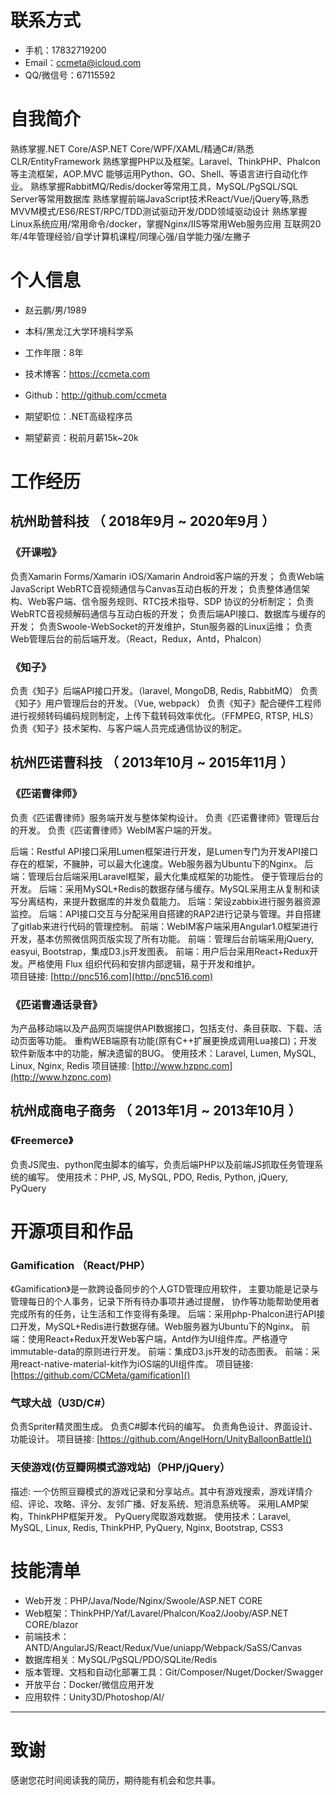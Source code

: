 
# 联系方式

- 手机：17832719200 
- Email：ccmeta@icloud.com
- QQ/微信号：67115592
# 自我简介
熟练掌握.NET Core/ASP.NET Core/WPF/XAML/精通C#/熟悉CLR/EntityFramework
熟练掌握PHP以及框架。Laravel、ThinkPHP、Phalcon等主流框架，AOP.MVC
能够运用Python、GO、Shell、等语言进行自动化作业。
熟练掌握RabbitMQ/Redis/docker等常用工具，MySQL/PgSQL/SQL Server等常用数据库
熟练掌握前端JavaScript技术React/Vue/jQuery等,熟悉 MVVM模式/ES6/REST/RPC/TDD测试驱动开发/DDD领域驱动设计
熟练掌握Linux系统应用/常用命令/docker，掌握Nginx/IIS等常用Web服务应用
互联网20年/4年管理经验/自学计算机课程/同理心强/自学能力强/左撇子

# 个人信息

 - 赵云鹏/男/1989 
 - 本科/黑龙江大学环境科学系 
 - 工作年限：8年
 - 技术博客：https://ccmeta.com
 - Github：http://github.com/ccmeta

 - 期望职位：.NET高级程序员
 - 期望薪资：税前月薪15k~20k

# 工作经历

## 杭州助普科技 （ 2018年9月 ~ 2020年9月 ）

### 《开课啦》 
负责Xamarin Forms/Xamarin iOS/Xamarin Android客户端的开发；
负责Web端JavaScript WebRTC音视频通信与Canvas互动白板的开发；
负责整体通信架构、Web客户端、信令服务规则、RTC技术指导、SDP 协议的分析制定；
负责WebRTC音视频解码通信与互动白板的开发；
负责后端API接口、数据库与缓存的开发；
负责Swoole-WebSocket的开发维护，Stun服务器的Linux运维；
负责Web管理后台的前后端开发。（React，Redux，Antd，Phalcon）

### 《知子》 
负责《知子》后端API接口开发。（laravel, MongoDB, Redis, RabbitMQ）
负责《知子》用户管理后台的开发。（Vue, webpack）
负责《知子》配合硬件工程师进行视频转码编码规则制定，上传下载转码效率优化。（FFMPEG, RTSP, HLS）
负责《知子》技术架构、与客户端人员完成通信协议的制定。

  
## 杭州匹诺曹科技 （ 2013年10月 ~ 2015年11月 ）

### 《匹诺曹律师》 
负责《匹诺曹律师》服务端开发与整体架构设计。 
负责《匹诺曹律师》管理后台的开发。 
负责《匹诺曹律师》WebIM客户端的开发。 

后端：Restful API接口采用Lumen框架进行开发，是Lumen专门为开发API接口存在的框架，不臃肿，可以最大化速度。Web服务器为Ubuntu下的Nginx。 
后端：管理后台后端采用Laravel框架，最大化集成框架的功能性。 便于管理后台的开发。 
后端：采用MySQL+Redis的数据存储与缓存。MySQL采用主从复制和读写分离结构，来提升数据库的并发负载能力。 
后端：架设zabbix进行服务器资源监控。 
后端：API接口交互与分配采用自搭建的RAP2进行记录与管理。并自搭建了gitlab来进行代码的管理控制。 
前端：WebIM客户端采用Angular1.0框架进行开发，基本仿照微信网页版实现了所有功能。 
前端：管理后台前端采用jQuery, easyui, Bootstrap，集成D3.js开发图表。 
前端：用户后台采用React+Redux开发。严格使用 Flux 组织代码和安排内部逻辑，易于开发和维护。  
项目链接: [http://pnc516.com](http://pnc516.com)
### 《匹诺曹通话录音》
为产品移动端以及产品网页端提供API数据接口，包括支付、条目获取、下载、活动页面等功能。 
重构WEB端原有功能(原有C++扩展更换成调用Lua接口)；开发软件新版本中的功能，解决遗留的BUG。
使用技术：Laravel, Lumen, MySQL, Linux, Nginx, Redis
项目链接: [http://www.hzpnc.com](http://www.hzpnc.com)

  ## 杭州成商电子商务 （ 2013年1月 ~ 2013年10月 ）
  ### 《Freemerce》
 负责JS爬虫、python爬虫脚本的编写，负责后端PHP以及前端JS抓取任务管理系统的编写。
使用技术：PHP, JS, MySQL, PDO, Redis, Python, jQuery, PyQuery

# 开源项目和作品

### Gamification （React/PHP）
《Gamification》是一款跨设备同步的个人GTD管理应用软件， 主要功能是记录与管理每日的个人事务，记录下所有待办事项并通过提醒， 协作等功能帮助使用者完成所有的任务，让生活和工作变得有条理。 
后端：采用php-Phalcon进行API接口开发，MySQL+Redis进行数据存储。Web服务器为Ubuntu下的Nginx。 
前端：使用React+Redux开发Web客户端，Antd作为UI组件库。严格遵守immutable-data的原则进行开发。 
前端：集成D3.js开发的动态图表。 
前端：采用react-native-material-kit作为iOS端的UI组件库。
项目链接:  [https://github.com/CCMeta/gamification]()
### 气球大战（U3D/C#） 
负责Spriter精灵图生成。 
负责C#脚本代码的编写。 
负责角色设计、界面设计、功能设计。 
项目链接:  [https://github.com/AngelHorn/UnityBalloonBattle]()
### 天使游戏(仿豆瓣网模式游戏站)（PHP/jQuery）
描述: 一个仿照豆瓣模式的游戏记录和分享站点。其中有游戏搜索，游戏详情介绍、评论、攻略、评分、友邻广播、好友系统、短消息系统等。
采用LAMP架构，ThinkPHP框架开发。 PyQuery爬取游戏数据。
使用技术：Laravel, MySQL, Linux, Redis, ThinkPHP, PyQuery, Nginx, Bootstrap, CSS3

# 技能清单

- Web开发：PHP/Java/Node/Nginx/Swoole/ASP.NET CORE
- Web框架：ThinkPHP/Yaf/Lavarel/Phalcon/Koa2/Jooby/ASP.NET CORE/blazor
- 前端技术：ANTD/AngularJS/React/Redux/Vue/uniapp/Webpack/SaSS/Canvas
- 数据库相关：MySQL/PgSQL/PDO/SQLite/Redis
- 版本管理、文档和自动化部署工具：Git/Composer/Nuget/Docker/Swagger
- 开放平台：Docker/微信应用开发
- 应用软件：Unity3D/Photoshop/AI/
      
---      
# 致谢
感谢您花时间阅读我的简历，期待能有机会和您共事。
      
